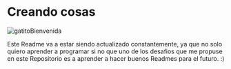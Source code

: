 <h1> Creando cosas </h1>

![gatitoBienvenida](https://user-images.githubusercontent.com/98347450/208228295-3aa9b0c8-3ab1-43fb-9bc6-344f4de3939d.png) 




Este Readme va a estar siendo actualizado constantemente, ya que no solo quiero aprender a programar si no que uno de los desafios que me propuse en este Repositorio es a aprender a hacer buenos Readmes para el futuro. :)
